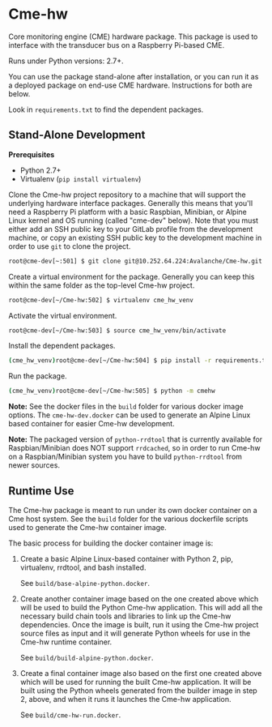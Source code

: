 Cme-hw
==============

Core monitoring engine (CME) hardware package.  This package is used to interface with 
the transducer bus on a Raspberry Pi-based CME.

Runs under Python versions: 2.7+.

You can use the package stand-alone after installation, or you can run it as a deployed
package on end-use CME hardware.  Instructions for both are below.

Look in `requirements.txt` to find the dependent packages. 

Stand-Alone Development
-----------------------

**Prerequisites**

* Python 2.7+
* Virtualenv (`pip install virtualenv`)


Clone the Cme-hw project repository to a machine that will support the underlying hardware interface
packages.  Generally this means that you'll need a Raspberry Pi platform with a basic
Raspbian, Minibian, or Alpine Linux kernel and OS running (called "cme-dev" below).  Note that you
must either add an SSH public key to your GitLab profile from the development machine, or copy an
existing SSH public key to the development machine in order to use `git` to clone the project.

```bash
root@cme-dev[~:501] $ git clone git@10.252.64.224:Avalanche/Cme-hw.git
```

Create a virtual environment for the package.  Generally you can keep this within the
same folder as the top-level Cme-hw project.   

```bash
root@cme-dev[~/Cme-hw:502] $ virtualenv cme_hw_venv
```

Activate the virtual environment.

```bash
root@cme-dev[~/Cme-hw:503] $ source cme_hw_venv/bin/activate
```

Install the dependent packages.

```bash
(cme_hw_venv)root@cme-dev[~/Cme-hw:504] $ pip install -r requirements.txt
```

Run the package.

```bash
(cme_hw_venv)root@cme-dev[~/Cme-hw:505] $ python -m cmehw
```

**Note:** See the docker files in the `build` folder for various docker image options.  The `cme-hw-dev.docker`
can be used to generate an Alpine Linux based container for easier Cme-hw development.

**Note:** The packaged version of `python-rrdtool` that is currently available for 
Raspbian/Minibian does NOT support `rrdcached`, so in order to run Cme-hw on a
Raspbian/Minibian system you have to build `python-rrdtool` from newer sources.


Runtime Use
---------------
The Cme-hw package is meant to run under its own docker container on a Cme host system.  See the `build` folder for the various
dockerfile scripts used to generate the Cme-hw container image.

The basic process for building the docker container image is:

1. Create a basic Alpine Linux-based container with Python 2, pip, virtualenv, rrdtool, and bash installed.

    See `build/base-alpine-python.docker`.

2. Create another container image based on the one created above which will be used to build the Python Cme-hw application.  This will add all the necessary build chain tools and libraries to link up the Cme-hw dependencies.  Once the image is built, run it using the Cme-hw project source files as input and it will generate Python wheels for use in the Cme-hw runtime container.

    See `build/build-alpine-python.docker`.

3. Create a final container image also based on the first one created above which will be used for running the built Cme-hw application.  It will be built using the Python wheels generated from the builder image in step 2, above, and when it runs it launches the Cme-hw application.

    See `build/cme-hw-run.docker`.

